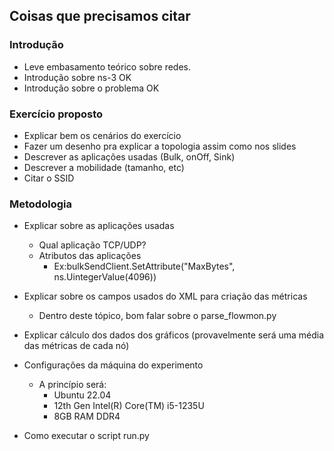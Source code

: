 ## Coisas que precisamos citar

### Introdução

- Leve embasamento teórico sobre redes. 
- Introdução sobre ns-3 OK
- Introdução sobre o problema OK

### Exercício proposto

- Explicar bem os cenários do exercício
- Fazer um desenho pra explicar a topologia assim como nos slides
- Descrever as aplicações usadas (Bulk, onOff, Sink)
- Descrever a mobilidade (tamanho, etc)
- Citar o SSID

### Metodologia

- Explicar sobre as aplicações usadas
    - Qual aplicação TCP/UDP?
    - Atributos das aplicações
        - Ex:bulkSendClient.SetAttribute("MaxBytes", ns.UintegerValue(4096))
- Explicar sobre os campos usados do XML para criação das métricas
    - Dentro deste tópico, bom falar sobre o parse_flowmon.py
- Explicar cálculo dos dados dos gráficos (provavelmente será uma média das métricas de cada nó)
- Configurações da máquina do experimento
    - A princípio será:
        - Ubuntu 22.04
        - 12th Gen Intel(R) Core(TM) i5-1235U
        - 8GB RAM DDR4

- Como executar o script run.py
